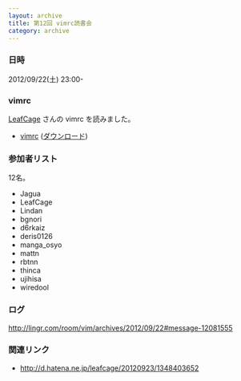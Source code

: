```yaml
---
layout: archive
title: 第12回 vimrc読書会
category: archive
---
```


### 日時
2012/09/22(土) 23:00-

### vimrc
[LeafCage](https://github.com/LeafCage) さんの vimrc を読みました。

- [vimrc](https://github.com/LeafCage/dotfiles/blob/fa632dee5afaadf7e61ad2cc180f765f2e3a3c01/.vimrc) ([ダウンロード](https://raw.github.com/LeafCage/dotfiles/fa632dee5afaadf7e61ad2cc180f765f2e3a3c01/.vimrc))

### 参加者リスト

12名。

- Jagua
- LeafCage
- Lindan
- bgnori
- d6rkaiz
- deris0126
- manga_osyo
- mattn
- rbtnn
- thinca
- ujihisa
- wiredool

### ログ
<http://lingr.com/room/vim/archives/2012/09/22#message-12081555>

### 関連リンク
- <http://d.hatena.ne.jp/leafcage/20120923/1348403652>

